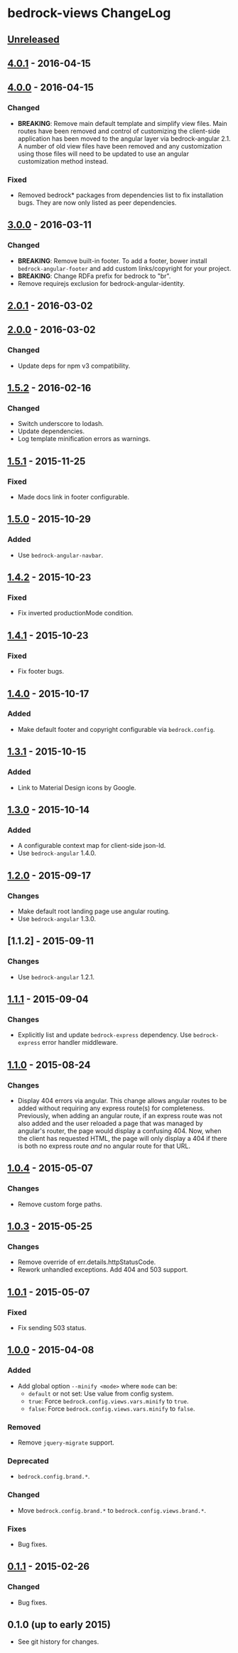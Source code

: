 # bedrock-views ChangeLog

## [Unreleased]

## [4.0.1] - 2016-04-15

## [4.0.0] - 2016-04-15

### Changed
- **BREAKING**: Remove main default template and simplify
  view files. Main routes have been removed and control
  of customizing the client-side application has been
  moved to the angular layer via bedrock-angular 2.1. A
  number of old view files have been removed and
  any customization using those files will need to be
  updated to use an angular customization method instead.

### Fixed
- Removed bedrock* packages from dependencies list to
  fix installation bugs. They are now only listed
  as peer dependencies.

## [3.0.0] - 2016-03-11

### Changed
- **BREAKING**: Remove built-in footer. To add a footer, bower install
  `bedrock-angular-footer` and add custom links/copyright for your project.
- **BREAKING**: Change RDFa prefix for bedrock to "br".
- Remove requirejs exclusion for bedrock-angular-identity.

## [2.0.1] - 2016-03-02

## [2.0.0] - 2016-03-02

### Changed
- Update deps for npm v3 compatibility.

## [1.5.2] - 2016-02-16

### Changed
- Switch underscore to lodash.
- Update dependencies.
- Log template minification errors as warnings.

## [1.5.1] - 2015-11-25

### Fixed
- Made docs link in footer configurable.

## [1.5.0] - 2015-10-29

### Added
- Use `bedrock-angular-navbar`.

## [1.4.2] - 2015-10-23

### Fixed
- Fix inverted productionMode condition.

## [1.4.1] - 2015-10-23

### Fixed
- Fix footer bugs.

## [1.4.0] - 2015-10-17

### Added
- Make default footer and copyright configurable via `bedrock.config`.

## [1.3.1] - 2015-10-15

### Added
- Link to Material Design icons by Google.

## [1.3.0] - 2015-10-14

### Added
- A configurable context map for client-side json-ld.
- Use `bedrock-angular` 1.4.0.

## [1.2.0] - 2015-09-17

### Changes
- Make default root landing page use angular routing.
- Use `bedrock-angular` 1.3.0.

## [1.1.2] - 2015-09-11

### Changes
- Use `bedrock-angular` 1.2.1.

## [1.1.1] - 2015-09-04

### Changes
- Explicitly list and update `bedrock-express` dependency. Use `bedrock-express`
  error handler middleware.

## [1.1.0] - 2015-08-24

### Changes
- Display 404 errors via angular. This change allows angular routes to be
  added without requiring any express route(s) for completeness. Previously,
  when adding an angular route, if an express route was not also added and the
  user reloaded a page that was managed by angular's router, the page would
  display a confusing 404. Now, when the client has requested HTML, the page
  will only display a 404 if there is both no express route *and* no angular
  route for that URL.

## [1.0.4] - 2015-05-07

### Changes
- Remove custom forge paths.

## [1.0.3] - 2015-05-25

### Changes
- Remove override of err.details.httpStatusCode.
- Rework unhandled exceptions. Add 404 and 503 support.

## [1.0.1] - 2015-05-07

### Fixed
- Fix sending 503 status.

## [1.0.0] - 2015-04-08

### Added
- Add global option `--minify <mode>` where `mode` can be:
  - `default` or not set: Use value from config system.
  - `true`: Force `bedrock.config.views.vars.minify` to `true`.
  - `false`: Force `bedrock.config.views.vars.minify` to `false`.

### Removed
- Remove `jquery-migrate` support.

### Deprecated
- `bedrock.config.brand.*`.

### Changed
- Move `bedrock.config.brand.*` to `bedrock.config.views.brand.*`.

### Fixes
- Bug fixes.

## [0.1.1] - 2015-02-26

### Changed
- Bug fixes.

## 0.1.0 (up to early 2015)

- See git history for changes.

[Unreleased]: https://github.com/digitalbazaar/bedrock-views/compare/4.0.1...HEAD
[4.0.1]: https://github.com/digitalbazaar/bedrock-views/compare/4.0.0...4.0.1
[4.0.0]: https://github.com/digitalbazaar/bedrock-views/compare/3.0.0...4.0.0
[3.0.0]: https://github.com/digitalbazaar/bedrock-views/compare/2.0.1...3.0.0
[2.0.1]: https://github.com/digitalbazaar/bedrock-views/compare/2.0.0...2.0.1
[2.0.0]: https://github.com/digitalbazaar/bedrock-views/compare/1.5.2...2.0.0
[1.5.2]: https://github.com/digitalbazaar/bedrock-views/compare/1.5.1...1.5.2
[1.5.1]: https://github.com/digitalbazaar/bedrock-views/compare/1.5.0...1.5.1
[1.5.0]: https://github.com/digitalbazaar/bedrock-views/compare/1.4.2...1.5.0
[1.4.2]: https://github.com/digitalbazaar/bedrock-views/compare/1.4.1...1.4.2
[1.4.1]: https://github.com/digitalbazaar/bedrock-views/compare/1.4.0...1.4.1
[1.4.0]: https://github.com/digitalbazaar/bedrock-views/compare/1.3.1...1.4.0
[1.3.1]: https://github.com/digitalbazaar/bedrock-views/compare/1.3.0...1.3.1
[1.3.0]: https://github.com/digitalbazaar/bedrock-views/compare/1.2.0...1.3.0
[1.2.0]: https://github.com/digitalbazaar/bedrock-views/compare/1.1.1...1.2.0
[1.1.1]: https://github.com/digitalbazaar/bedrock-views/compare/1.1.0...1.1.1
[1.1.0]: https://github.com/digitalbazaar/bedrock-views/compare/1.0.4...1.1.0
[1.0.4]: https://github.com/digitalbazaar/bedrock-views/compare/1.0.3...1.0.4
[1.0.3]: https://github.com/digitalbazaar/bedrock-views/compare/1.0.1...1.0.3
[1.0.1]: https://github.com/digitalbazaar/bedrock-views/compare/1.0.0...1.0.1
[1.0.0]: https://github.com/digitalbazaar/bedrock-views/compare/0.1.1...1.0.0
[0.1.1]: https://github.com/digitalbazaar/bedrock-views/compare/0.1.0...0.1.1
